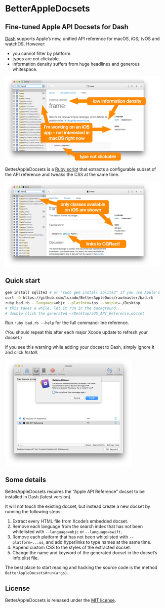 # BetterAppleDocsets
## Fine-tuned Apple API Docsets for Dash

[Dash](https://kapeli.com/dash) supports Apple’s new, unified API reference for macOS, iOS, tvOS and watchOS. However:

* you cannot filter by platform.
* types are not clickable.
* information density suffers from huge headlines and generous whitespace.

<img src="screenshots/before.png" width="600">

BetterAppleDocsets is a [Ruby script](./bad.rb) that extracts a configurable subset of the API reference and tweaks the CSS at the same time.

<img src="screenshots/after.png" width="600">

## Quick start

```bash
gem install sqlite3 # or "sudo gem install sqlite3" if you use Apple’s Ruby
curl -O https://github.com/lurado/BetterAppleDocs/raw/master/bad.rb
ruby bad.rb --language=objc --platform=ios --output=~/Desktop
# this takes a while, let it run in the background...
# double-click the generated ~/Desktop/iOS_API_Reference.docset
```

Run `ruby bad.rb --help` for the full command-line reference.

(You should repeat this after each major Xcode update to refresh your docset.)

If you see this warning while adding your docset to Dash, simply ignore it and click _Install_:

<img src="screenshots/warning.png" width="410">

## Some details

BetterAppleDocsets requires the “Apple API Reference” docset to be installed in Dash (latest version).

It will not touch the existing docset, but instead create a new docset by running the following steps:

1. Extract every HTML file from Xcode’s embedded docset.
2. Remove each language from the search index that has not been whitelisted with `--language=objc` or `--language=swift`.
3. Remove each platform that has not been whitelisted with `--platform=...os`, and add hyperlinks to type names at the same time.
4. Append custom CSS to the styles of the extracted docset.
5. Change the name and keyword of the generated docset in the docset’s Info.plist file.

The best place to start reading and hacking the source code is the method `BetterAppleDocsets#run(args)`.

## License

BetterAppleDocsets is released under the [MIT license](LICENSE).
